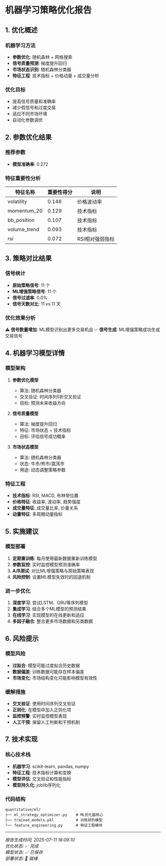 # 机器学习策略优化报告

## 1. 优化概述

### 机器学习方法
- **参数优化**: 随机森林 + 网格搜索
- **信号质量预测**: 梯度提升回归
- **市场状态识别**: 随机森林分类器
- **特征工程**: 技术指标 + 价格动量 + 成交量分析

### 优化目标
- 提高信号质量和准确率
- 减少假信号和过度交易
- 适应不同市场环境
- 自动化参数调优

## 2. 参数优化结果

### 推荐参数
- **模型准确率**: 0.272

### 特征重要性分析
| 特征名称 | 重要性得分 | 说明 |
|----------|------------|------|
| volatility | 0.146 | 价格波动率 |
| momentum_20 | 0.129 | 技术指标 |
| bb_position | 0.107 | 技术指标 |
| volume_trend | 0.093 | 技术指标 |
| rsi | 0.072 | RSI相对强弱指标 |

## 3. 策略对比结果

### 信号统计
- **原始策略信号**: 11 个
- **ML增强策略信号**: 11 个
- **信号过滤率**: 0.0%
- **信号天数对比**: 11 vs 11 天

### 优化效果分析
⚠️ **信号数量增加**: ML模型识别出更多交易机会
✅ **信号生成**: ML增强策略成功生成交易信号

## 4. 机器学习模型详情

### 模型架构
1. **参数优化模型**
   - 算法: 随机森林分类器
   - 交叉验证: 时间序列5折交叉验证
   - 目标: 预测未来收益方向

2. **信号质量模型**
   - 算法: 梯度提升回归
   - 特征: 市场状态 + 技术指标
   - 目标: 评估信号成功概率

3. **市场状态模型**
   - 算法: 随机森林分类器
   - 状态: 牛市/熊市/震荡市
   - 用途: 动态调整策略参数

### 特征工程
- **技术指标**: RSI, MACD, 布林带位置
- **价格特征**: 收益率, 波动率, 趋势强度
- **成交量特征**: 成交量比率, 价量关系
- **动量特征**: 多周期动量指标

## 5. 实施建议

### 模型部署
1. **定期重训练**: 每月使用最新数据重新训练模型
2. **参数监控**: 实时监控模型预测准确率
3. **A/B测试**: 对比ML增强策略与原始策略表现
4. **风险控制**: 设置ML模型失效时的回退机制

### 进一步优化
1. **深度学习**: 尝试LSTM、GRU等序列模型
2. **集成学习**: 结合多个ML模型的预测结果
3. **在线学习**: 实现模型的在线更新和适应
4. **多因子融合**: 整合更多市场数据和另类数据

## 6. 风险提示

### 模型风险
- **过拟合**: 模型可能过度拟合历史数据
- **数据偏差**: 训练数据可能存在样本偏差
- **市场变化**: 市场结构变化可能影响模型有效性

### 缓解措施
- **交叉验证**: 使用时间序列交叉验证
- **正则化**: 在模型中加入正则化项
- **监控预警**: 实时监控模型表现
- **人工干预**: 保留人工判断和干预机制

## 7. 技术实现

### 核心技术栈
- **机器学习**: scikit-learn, pandas, numpy
- **特征工程**: 技术指标计算和变换
- **模型评估**: 交叉验证和性能指标
- **模型持久化**: joblib序列化

### 代码结构
```
quantitative/ml/
├── ml_strategy_optimizer.py    # ML优化器核心
├── trained_models.pkl          # 训练好的模型
└── feature_engineering.py      # 特征工程模块
```

---

*报告生成时间: 2025-07-11 18:09:10*  
*优化状态: ✅ 完成*  
*模型状态: ✅ 已保存*  
*部署状态: 🚀 就绪*
